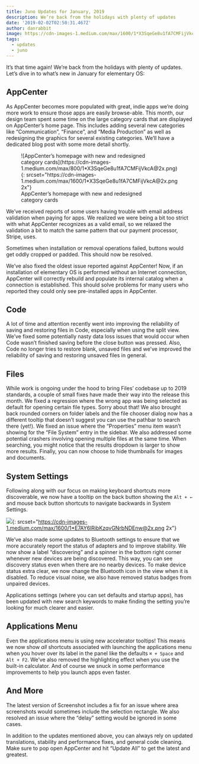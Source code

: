 ```yaml
---
title: Juno Updates for January, 2019
description: We’re back from the holidays with plenty of updates
date: '2019-02-02T02:50:31.467Z'
author: danrabbit
image: https://cdn-images-1.medium.com/max/1600/1*X3SqeGe8u1fA7CMFijVkcA@2x.png
tags:
  - updates
  - juno
---
```


It’s that time again! We’re back from the holidays with plenty of updates. Let’s dive in to what’s new in January for elementary OS:

## AppCenter

As AppCenter becomes more populated with great, indie apps we’re doing more work to ensure those apps are easily browse-able. This month, our design team spent some time on the large category cards that are displayed on AppCenter’s home page. This includes adding several new categories like “Communication”, “Finance”, and “Media Production” as well as redesigning the graphics for several existing categories. We’ll have a dedicated blog post with some more detail shortly.

<figure markdown="1">
![AppCenter’s homepage with new and redesigned category cards](https://cdn-images-1.medium.com/max/800/1*X3SqeGe8u1fA7CMFijVkcA@2x.png){: srcset="https://cdn-images-1.medium.com/max/1600/1*X3SqeGe8u1fA7CMFijVkcA@2x.png 2x"}
<figcaption>AppCenter’s homepage with new and redesigned category cards</figcaption>
</figure>

We’ve received reports of some users having trouble with email address validation when paying for apps. We realized we were being a bit too strict with what AppCenter recognizes as a valid email, so we relaxed the validation a bit to match the same pattern that our payment processor, Stripe, uses.

Sometimes when installation or removal operations failed, buttons would get oddly cropped or padded. This should now be resolved.

We’ve also fixed the oldest issue reported against AppCenter! Now, if an installation of elementary OS is performed without an Internet connection, AppCenter will correctly rebuild and populate its internal catalog when a connection is established. This should solve problems for many users who reported they could only see pre-installed apps in AppCenter.

## Code

A lot of time and attention recently went into improving the reliability of saving and restoring files in Code, especially when using the split view. We’ve fixed some potentially nasty data loss issues that would occur when Code wasn’t finished saving before the close button was pressed. Also, Code no longer tries to restore blank, unsaved files and we’ve improved the reliability of saving and restoring unsaved files in general.

## Files

While work is ongoing under the hood to bring Files’ codebase up to 2019 standards, a couple of small fixes have made their way into the release this month. We fixed a regression where the wrong app was being selected as default for opening certain file types. Sorry about that! We also brought back rounded corners on folder labels and the file chooser dialog now has a different tooltip that doesn’t suggest you can use the pathbar to search there (yet!). We fixed an issue where the “Properties” menu item wasn’t showing for the “File System” entry in the sidebar. We also addressed some potential crashers involving opening multiple files at the same time. When searching, you might notice that the results dropdown is larger to show more results. Finally, you can now choose to hide thumbnails for images and documents.

## System Settings

Following along with our focus on making keyboard shortcuts more discoverable, we now have a tooltip on the back button showing the `Alt + ←` and mouse back button shortcuts to navigate backwards in System Settings.

![](https://cdn-images-1.medium.com/max/800/1*E7AY6lRibKzqvGNrbNDEnw@2x.png){: srcset="https://cdn-images-1.medium.com/max/1600/1*E7AY6lRibKzqvGNrbNDEnw@2x.png 2x"}

We’ve also made some updates to Bluetooth settings to ensure that we more accurately report the status of adapters and to improve stability. We now show a label “discovering” and a spinner in the bottom right corner whenever new devices are being discovered. This way, you can see discovery status even when there are no nearby devices. To make device status extra clear, we now change the Bluetooth icon in the view when it is disabled. To reduce visual noise, we also have removed status badges from unpaired devices.

Applications settings (where you can set defaults and startup apps), has been updated with new search keywords to make finding the setting you’re looking for much clearer and easier.

## Applications Menu

Even the applications menu is using new accelerator tooltips! This means we now show _all_ shortcuts associated with launching the applications menu when you hover over its label in the panel like the defaults `⌘ + Space` and `Alt + F2`. We’ve also removed the highlighting effect when you use the built-in calculator. And of course we snuck in some performance improvements to help you launch apps even faster.

## And More

The latest version of Screenshot includes a fix for an issue where area screenshots would sometimes include the selection rectangle. We also resolved an issue where the “delay” setting would be ignored in some cases.

In addition to the updates mentioned above, you can always rely on updated translations, stability and performance fixes, and general code cleaning. Make sure to pop open AppCenter and hit “Update All” to get the latest and greatest.

